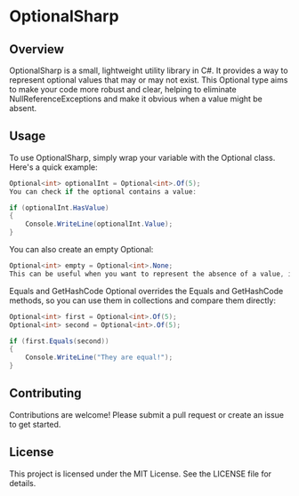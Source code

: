# OptionalSharp
## Overview
OptionalSharp is a small, lightweight utility library in C#. It provides a way to represent optional values that may or may not exist. This Optional type aims to make your code more robust and clear, helping to eliminate NullReferenceExceptions and make it obvious when a value might be absent.

## Usage
To use OptionalSharp, simply wrap your variable with the Optional<T> class. Here's a quick example:

```csharp
Optional<int> optionalInt = Optional<int>.Of(5);
You can check if the optional contains a value:
```

```csharp
if (optionalInt.HasValue)
{
    Console.WriteLine(optionalInt.Value);
}
```

You can also create an empty Optional:

```csharp
Optional<int> empty = Optional<int>.None;
This can be useful when you want to represent the absence of a value, instead of using null.
```

Equals and GetHashCode
Optional<T> overrides the Equals and GetHashCode methods, so you can use them in collections and compare them directly:

```csharp
Optional<int> first = Optional<int>.Of(5);
Optional<int> second = Optional<int>.Of(5);

if (first.Equals(second))
{
    Console.WriteLine("They are equal!");
}
```
## Contributing
Contributions are welcome! Please submit a pull request or create an issue to get started.

## License
This project is licensed under the MIT License. See the LICENSE file for details.
